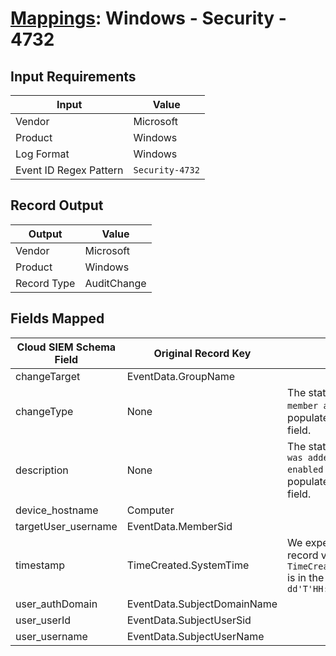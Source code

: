 # [Mappings](README.md): Windows - Security - 4732

## Input Requirements

|Input|Value|
|-----|-----|
|Vendor|Microsoft|
|Product|Windows|
|Log Format|Windows|
|Event ID Regex Pattern|`Security-4732`|

## Record Output

|Output|Value|
|------|-----|
|Vendor|Microsoft|
|Product|Windows|
|Record Type|AuditChange|

## Fields Mapped

|Cloud SIEM Schema Field|Original Record Key|Notes|
|-----------------------|-------------------|-----|
|changeTarget|EventData.GroupName||
|changeType|None|The static text `group member addition` is populated in this schema field.|
|description|None|The static text `A member was added to a security-enabled local group` is populated in this schema field.|
|device_hostname|Computer||
|targetUser_username|EventData.MemberSid||
|timestamp|TimeCreated.SystemTime|We expect the orginal record value of `TimeCreated.SystemTime` is in the format `yyyy-MM-dd'T'HH:mm:ss.SSSSSSSSSZ`|
|user_authDomain|EventData.SubjectDomainName||
|user_userId|EventData.SubjectUserSid||
|user_username|EventData.SubjectUserName||

